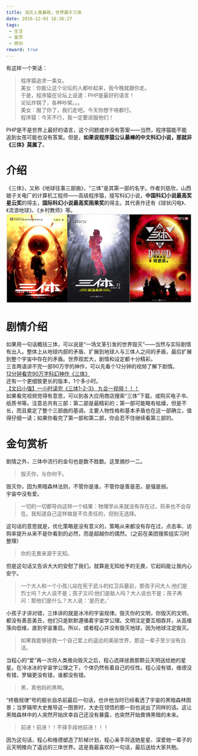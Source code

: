 ```yaml
---
title: 消灭人类暴政，世界属于三体
date: 2016-12-01 16:36:27
tags: 
 - 生活
 - 鉴赏
 - 原创
reward: true
---
```


有这样一个笑话：  

>程序猿追求一美女。  
美女：你能让这个论坛的人都吵起来，我今晚就跟你走。  
于是，程序猿在论坛上说道：PHP是最好的语言！   
论坛炸锅了，各种吵架。。。  
美女：服了你了，我们走吧。今天你想干啥都行。  
程序猿：今天不行，我一定要说服他们！

PHP是不是世界上最好的语言，这个问题或许没有答案——当然，程序猿能不能追到女孩可能也没有答案。但是，**如果说程序猿公认最棒的中文科幻小说，那就非《三体》莫属了**。  

<!--more-->

# 介绍
《三体》，又称《地球往事三部曲》，“三体”是其第一部的名字。作者刘慈欣，山西娘子关电厂的计算机工程师——高级程序猿，擅写科幻小说，**中国科幻小说最高奖星云奖**的得主，**国际科幻小说最高奖雨果奖**的得主。其代表作还有《球状闪电》、《流浪地球》、《乡村教师》等。  
![](../../qiniu/static/images/消灭人类暴政，世界属于三体/cover.jpg)  
# 剧情介绍
如果用一句话概括三体，可以说是“一场文革引发的世界毁灭”——当然与实际剧情有出入。整体上从地球内部的矛盾、扩展到地球人与三体人之间的矛盾，最后扩展到整个宇宙中存在的矛盾。世界观宏大，剧情和设定都十分精彩。  
三言两语讲不完一部90万字的神作，可以先看个12分钟的视频了解下剧情。  
[12分钟看完90万字科幻神作《三体》](https://v.qq.com/x/page/m0164hagtx4.html)  
还有一个更细致更长的版本，1个多小时。  
[【文曰小强】一小时读完《三体1-2-3》 九合一视频！！！](http://v.youku.com/v_show/id_XMTcxNTI5ODU0MA==.html)  
如果看完视频觉得有意思，可以到各大应用商店搜索“三体”下载，或购买电子书、纸质书等。注意总共有三部：第二部是最精彩的；第一部可能略有枯燥，但是不长，而且奠定了整个三部曲的基调，主要人物性格和基本矛盾也在这一部确立，值得仔细一读；如果你看完了第一部和第二部，你会忍不住继续看第三部的。  
# 金句赏析
剧情之外，三体中流行的金句也是数不胜数。这里摘抄一二。  
>毁灭你，与你何干。  

毁灭你，因为黑暗森林法则，不管你是谁，不管你是善是恶，是强是弱。  
宇宙中没有爱。  

>一切的一切都导向这样一个结果：物理学从来就没有存在过，将来也不会存在。我知道自己这样做是不负责任的，但别无选择。  

这句话的意思就是，优化策略是没有意义的，策略从来都没有存在过，点击率、访购率提升从来不是你看到的必然，而是超越你的偶然。（之前在美团搜索组实习时整理）  

>你的无畏来源于无知。  

但是这句话又告诉大大的安慰了我们。就算是无知给予的无畏，它起码能让我内心安宁。   

>一个大人和一个小孩儿站在死于武斗的红卫兵墓前，那孩子问大人:他们是烈士吗？大人说不是；孩子又问:他们是敌人吗？大人说也不是；孩子再问：那他们是什么？大人说：‘是历史。’  

小孩子才讲对错，三体讲的就是冰冷的宇宙规律。毁灭你的文明，你毁灭的文明，都没有善恶美丑，他们只是默默遵循着宇宙学公理。文明注定要互相吞并，从高维落向低维，直到宇宙重启。所以，或者程心并没有毁灭地球，因为地球注定毁灭。  

>如果我能够拯救一个自己爱上的遥远的美丽世界，那这一辈子至少没有白活。  

当程心的“爱”再一次将人类推向毁灭之后，程心选择拯救那颗云天明送给她的星星。在冷冰冰的宇宙学公理之下，个体仍然有着自己的任性。程心没有错，维德没有错，罗辑更没有错，谁都没有错。  

>黑，真他妈的黑啊。  

“终极规律”号的舰长自杀前最后一句话，也许他当时已经看透了宇宙的黑暗森林图景；当罗辑带大史推导这一图景时，大史在领悟的那一刻也说出了同样的话。这让黑暗森林中的人突然开始庆幸自己还没有暴露，也突然开始畏惧黑暗的未来。  

>前进！前进！！不择手段地前进！！！  

因为这句话，程心和维德塑造了阶梯计划，程心亲手将送她星星、深爱她一辈子的云天明推向了遥远的三体世界。这是我最喜欢的一句话，最后送给大家共勉。  
